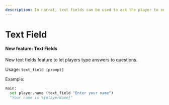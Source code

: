 ```yaml
---
description: In narrat, text fields can be used to ask the player to enter text
---
```


# Text Field

#### New feature: Text Fields

New text fields feature to let players type answers to questions.

Usage: `text_field [prompt]`

Example:

```py
main:
  set player.name (text_field "Enter your name")
  "Your name is %{playerName}"
```

<!-- ![](<../.gitbook/assets/image (7) (2).png>) -->

<!-- ![](<../.gitbook/assets/image (4).png>) -->
